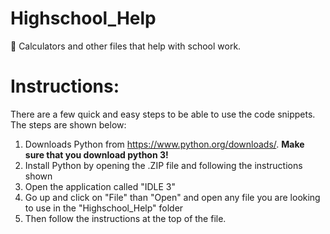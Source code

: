 # Highschool_Help
🏫 Calculators and other files that help with school work.


# Instructions:
There are a few quick and easy steps to be able to use the code snippets. The steps are shown below:
1. Downloads Python from https://www.python.org/downloads/. **Make sure that you download python 3!**
2. Install Python by opening the .ZIP file and following the instructions shown
3. Open the application called "IDLE 3"
4. Go up and click on "File" than "Open" and open any file you are looking to use in the "Highschool_Help" folder
5. Then follow the instructions at the top of the file.
